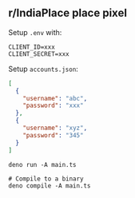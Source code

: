 ## r/IndiaPlace place pixel

Setup `.env` with:
```env
CLIENT_ID=xxx
CLIENT_SECRET=xxx
```

Setup `accounts.json`:
```json
[
  {
    "username": "abc",
    "password": "xxx"
  },
  {
    "username": "xyz",
    "password": "345"
  }
]
```

```shell
deno run -A main.ts

# Compile to a binary
deno compile -A main.ts
```



